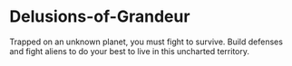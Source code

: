 # Delusions-of-Grandeur

Trapped on an unknown planet, you must fight to survive. Build defenses and fight aliens to do your best to live in this uncharted territory.
